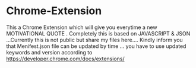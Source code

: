 # Chrome-Extension
This a Chrome Extension which will give you everytime a new MOTIVATIONAL QUOTE . Completely this is based on JAVASCRIPT &amp; JSON ...Currently this is not public but share my files here....
Kindly inform you that Menifest.json file can be updated by time ... you have to use updated keywords and version according to https://developer.chrome.com/docs/extensions/
